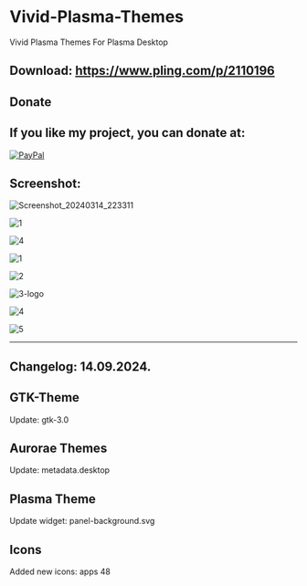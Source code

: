 # Vivid-Plasma-Themes
Vivid Plasma Themes For Plasma Desktop


Download: https://www.pling.com/p/2110196
------------------------------------------


<html>
  <head>
    <meta charset="utf-8" />
  </head>
  <body>
    <h2>Donate</h2>
    <h2>If you like my project, you can donate at:</h2>
    <a href="https://www.paypal.com/paypalme/VesnaLazic">
    <img src="PayPal.png" alt="PayPal" />
    </a>
  </body>
</html>


Screenshot:
-----------

![Screenshot_20240314_223311](https://github.com/L4ki/Vivid-Plasma-Themes/assets/45247573/3f632f04-8590-4af5-8802-5d24bb5beb8a)

![1](https://github.com/L4ki/Vivid-Plasma-Themes/assets/45247573/90ebfb0c-c9f7-4b0d-bdce-3f753e3df7b9)

![4](https://github.com/L4ki/Vivid-Plasma-Themes/assets/45247573/121bc7fd-5894-4e7a-9d7a-c67eadafe8d7)

![1](https://github.com/L4ki/Vivid-Plasma-Themes/assets/45247573/d61620b2-2504-46d2-9363-d9ca21f75ec5)

![2](https://github.com/L4ki/Vivid-Plasma-Themes/assets/45247573/3f0ddaa8-c4d2-46e6-a653-5e7c918cd8c7)

![3-logo](https://github.com/L4ki/Vivid-Plasma-Themes/assets/45247573/2008cc5e-b37a-4a02-92fc-420922ae470e)

![4](https://github.com/L4ki/Vivid-Plasma-Themes/assets/45247573/95139e8a-5128-4d2c-8e2a-e94dc20a6074)

![5](https://github.com/L4ki/Vivid-Plasma-Themes/assets/45247573/a2572539-faf9-4b66-9a35-60e8b36b58f1)

_________________________________



Changelog: 14.09.2024.
---------------------

GTK-Theme
----------

Update: gtk-3.0

Aurorae Themes
--------------

Update: metadata.desktop

Plasma Theme
------------

Update widget: panel-background.svg

Icons
-----

Added new icons: apps 48






